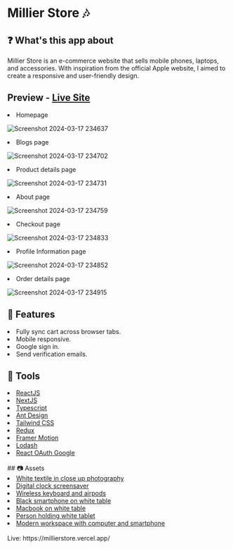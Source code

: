 # Millier Store 🎶

## ❓ What's this app about
Millier Store is an e-commerce website that sells mobile phones, laptops, and accessories. With inspiration from the official Apple website, I aimed to create a responsive and user-friendly design.
## Preview - [Live Site](https://millierstore.vercel.app/)
<li>Homepage</li>

![Screenshot 2024-03-17 234637](https://github.com/holimm/millierstore/assets/95845053/a62a9b2f-d855-4173-a8bd-274573d7f0b6)
<li>Blogs page</li>

![Screenshot 2024-03-17 234702](https://github.com/holimm/millierstore/assets/95845053/c69031ca-843a-49cb-9dcf-ed7478fe9634)
<li>Product details page</li>

![Screenshot 2024-03-17 234731](https://github.com/holimm/millierstore/assets/95845053/b4923a1f-89eb-4176-adbd-b4af6d4aef20)
<li>About page</li>

![Screenshot 2024-03-17 234759](https://github.com/holimm/millierstore/assets/95845053/bb5c00c5-3019-44f1-a780-ee07032d0520)
<li>Checkout page</li>

![Screenshot 2024-03-17 234833](https://github.com/holimm/millierstore/assets/95845053/9658c49e-af84-4b88-9045-b5dbdbd81bdd)
<li>Profile Information page</li>

![Screenshot 2024-03-17 234852](https://github.com/holimm/millierstore/assets/95845053/733bf307-5ee9-41d0-81a3-b56a339e90b4)
<li>Order details page</li>

![Screenshot 2024-03-17 234915](https://github.com/holimm/millierstore/assets/95845053/f6c6e8a2-2afe-4d61-9e8a-3b22cb8ac9b0)


## 🔑 Features
<li>Fully sync cart across browser tabs.</li>
<li>Mobile responsive.</li>
<li>Google sign in.</li>
<li>Send verification emails.</li>

## 🔧 Tools
<li><a href="https://reactjs.org/">ReactJS</a></li>
<li><a href="https://nextjs.org/">NextJS</a></li>
<li><a href="https://www.typescriptlang.org/">Typescript</a></li>
<li><a href="https://ant.design/">Ant Design</a></li>
<li><a href="https://tailwindcss.com/">Tailwind CSS</a></li>
<li><a href="https://redux.js.org/">Redux</a></li>
<li><a href="https://www.framer.com/motion/">Framer Motion</a></li>
<li><a href="https://lodash.com/">Lodash</a></li>
<li><a href="https://www.npmjs.com/package/@react-oauth/google">React OAuth Google</a></li>
<br>
##  📷 Assets
<li><a href="https://unsplash.com/photos/white-textile-in-close-up-photography-yekIZ4ltv1o">White textile in close up photography</a></li>
<li><a href="https://www.pexels.com/video/digital-clock-screensaver-5087427/">Digital clock screensaver</a></li>
<li><a href="https://www.pexels.com/photo/wireless-keyboard-and-airpods-case-next-to-glasses-5364936/">Wireless keyboard and airpods</a></li>
<li><a href="https://www.pexels.com/photo/black-android-smartphone-on-white-table-5083491/">Black smartphone on white table</a></li>
<li><a href="https://www.pexels.com/photo/macbook-mockup-on-white-table-8532637/">Macbook on white table</a></li>
<li><a href="https://www.pexels.com/photo/person-holding-white-tablet-computer-4065885/">Person holding white tablet</a></li>
<li><a href="https://www.pexels.com/photo/modern-workspace-with-computer-and-smartphone-on-table-6044829/">Modern workspace with computer and smartphone</a></li>
<br>
Live: https://millierstore.vercel.app/




